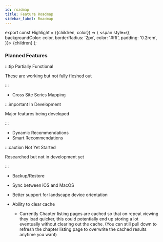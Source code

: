 ```yaml
---
id: roadmap
title: Feature Roadmap
sidebar_label: Roadmap
---
```


export const Highlight = ({children, color}) => (
  <span
    style={{
      backgroundColor: color,
      borderRadius: '2px',
      color: '#fff',
      padding: '0.2rem',
    }}>
    {children}
  </span>
);

### Planned Features

:::tip Partially Functional

These are working but not fully fleshed out

:::

+ <Highlight color="#4A23C9">Cross Site Series Mapping</Highlight>


:::important In Development

Major features being developed

:::

+ Dynamic Recommendations
+ Smart Recommendations

:::caution Not Yet Started

Researched but not in development yet

:::

+ Backup/Restore
+ Sync between iOS and MacOS
+ Better support for landscape device orientation
+ Ability to clear cache

    + Currently Chapter listing pages are cached so that on repeat viewing they load quicker, this could potentially end up storing a lot eventually without clearing out the cache. (You can still pull down to refresh the chapter listing page to overwrite the cached results anytime you want)




